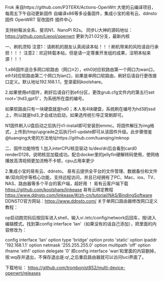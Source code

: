 Frok 来自https://github.com/P3TERX/Actions-OpenWrt 大佬的云编译项目，每周五下午自动更新固件
自编译x86等多设备固件，集成小宝的易有云、ddnsto
固件 OpenWRT 官改固件 插件中心

支持树莓派全系、斐讯N1、NanoPi R2s。
同步Li大神的源码地址：https://github.com/Lienol/openwrt
更新为21.02分支，最新内核

一、刷机须知
注意1：请刷机的朋友认真阅读本帖！！！刷机带来的风险请自行承担！！！
注意2：欢迎转载本帖，但是请一定尊重开发组的成果，注明本帖来源！！！

1.x86固件适合多网口软路由（网口≥2），eth0对应软路由第一个网口为wan口，eth1对应软路由第二个网口为lan口，如果是单网口软路由，刷好后请自行更改接口定义。默认地址192.168.1.1，登录密码koolshare。

2.如果使用efi固件，刷好后请自行到efi分区，更改grub.cfg文件内的第五行set root='(hd3,gpt1)'，为系统所在盘的编号。

如果软路由只有一块硬盘就是hd0；本人有4块硬盘，系统刷在编号为hd3的ssd上，所以就是hd3,才会成功启动，如果选传统引导正常刷即可。


N1固件刷入U盘启动之后执行n1-install即可安装到emmc。将固件解压为img格式，上传到/tmp/upgrade之后执行n1-update即可从该固件升级。此步骤借鉴@tuanqing大佬的方法地址https://github.com/tuanqing/mknop

二、固件功能特性
1.加入interCPU核显驱动
ls/dev/dri后会看到card0 renderD128，说明核显加载成功。配合docker里的jellyfin硬解转码使用，使网络播放高清视频更加流畅不卡顿，cpu占用率更少


2.集成小宝的易有云、ddnsto。
易有云提供全平台的文件管理、数据备份和文件单/双向同步等核心功能，支持远程访问，并且已经拥有了PC、Mac、ios、TV、NAS、路由器等多个平台的客户端，超好用 ！
易有云客户端下载 https://github.com/koolshare/linkease
易有云绑定教程 https://www.ddnsto.com/linkease/#/zh-cn/tutorial/NAS/BindingSoftware
DDNSTO官方网站：https://www.ddnsto.com/
关于单网口路由器修改网口定义教程：

op启动跑完码后按回车进入shell，输入vi /etc/config/network后回车，按i进入编辑模式。找到第config interface 'lan'（如果没有的话自己添加），把里面的内容修改为：

config interface 'lan'
        option type 'bridge'
        option proto 'static'
        option ipaddr '192.168.1.1'
        option netmask '255.255.255.0'
        option multipath 'off'
        option ifname 'eth1'
        option delegate '0'
把config interface 'wan’和里面的内容删掉，按:wq存并退出，不保存退出是:q!,之后重启路由器就可以访问luci界面了。

下载地址：
https://github.com/trombonist852/multi-device-openwrt/releases
